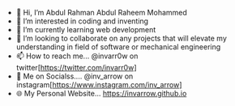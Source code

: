 - 👋 Hi, I’m Abdul Rahman Abdul Raheem Mohammed
- 👀 I’m interested in coding and inventing 
- 🌱 I’m currently learning web development 
- 💞️ I’m looking to collaborate on any projects that will elevate my understanding in field of software or mechanical engineering
- 📫 How to reach me... @invarr0w on twitter[https://twitter.com/invarr0w]
- 📣 Me on Socialss.... @inv_arrow on instagram[https://www.instagram.com/inv_arrow]
- 🌐 My Personal Website... https://invarrow.github.io

<!---
invarrow/invarrow is a ✨ special ✨ repository because its `README.md` (this file) appears on your GitHub profile.
You can click the Preview link to take a look at your changes.
--->

